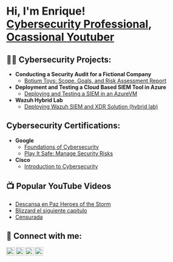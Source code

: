<h1>Hi, I'm Enrique! <br/><a href="https://www.linkedin.com/in/horusstv/">Cybersecurity Professional</a>, <a href="https://www.youtube.com/@horusstv/videos">Ocassional Youtuber</a></h1>

<h2>👨‍💻 Cybersecurity Projects:</h2>

- <b>Conducting a Security Audit for a Fictional Company</b>
  - [Botium Toys: Scope, Goals, and Risk Assessment Report](https://github.com/Horusstv/Botium-Toys-Scope-goals-and-risk-assessment-report)
 - <b>Deployment and Testing a Cloud Based SIEM Tool in Azure</b>
   - [Deploying and Testing a SIEM in an AzureVM](https://github.com/Horusstv/Deploy-and-Test-a-SIEM-in-an-Azure-VM)
 - <b>Wazuh Hybrid Lab</b>
   - [Deploying Wazuh SIEM and XDR Solution (hybrid lab)](https://github.com/Horusstv/Deploy-and-Test-a-SIEM-in-an-Azure-VM)
<h2> Cybersecurity Certifications:</h2>

- <b>Google</b>
  - [Foundations of Cybersecurity](https://www.coursera.org/account/accomplishments/verify/CEOQQ8Q41P2X)
  - [Play It Safe: Manage Security Risks](https://www.coursera.org/account/accomplishments/verify/6EB4LWSW544P)
- <b>Cisco</b>
  - [Introduction to Cybersecurity](https://www.credly.com/badges/c018ef84-e489-478f-849f-05c37f346dda/linked_in_profile)

<h2>📺 Popular YouTube Videos</h2>

- [Descansa en Paz Heroes of the Storm](https://youtu.be/Sby9KRjGZ6s?si=KehFyFoPzgn9TH1k)
- [Blizzard el siguiente capitulo](https://youtu.be/MH-rK0EfF58?si=_9hIETy2pmLYwhd9)
- [Censurada](https://youtu.be/0BTysvrdv3M?si=Cx6BTiImBln5j3Iw)

<h2> 🤳 Connect with me:</h2>

[<img align="left" alt="JoshMadakor | YouTube" width="22px" src="https://cdn.jsdelivr.net/npm/simple-icons@v3/icons/youtube.svg" />][youtube]
[<img align="left" alt="JoshMadakor | Twitter" width="22px" src="https://cdn.jsdelivr.net/npm/simple-icons@v3/icons/twitter.svg" />][twitter]
[<img align="left" alt="JoshMadakor | LinkedIn" width="22px" src="https://cdn.jsdelivr.net/npm/simple-icons@v3/icons/linkedin.svg" />][linkedin]
[<img align="left" alt="JoshMadakor | Instagram" width="22px" src="https://cdn.jsdelivr.net/npm/simple-icons@v3/icons/instagram.svg" />][instagram]

[twitter]: https://x.com/Horusstv
[youtube]: https://www.youtube.com/@horusstv/videos
[instagram]: https://www.instagram.com/horusstv/
[linkedin]: https://www.linkedin.com/in/horusstv/

<!--
**joshmadakor1/joshmadakor1** is a ✨ _special_ ✨ repository because its `README.md` (this file) appears on your GitHub profile.

Here are some ideas to get you started:

- 🔭 I’m currently working on ...
- 🌱 I’m currently learning ...
- 👯 I’m looking to collaborate on ...
- 🤔 I’m looking for help with ...
- 💬 Ask me about ...
- 📫 How to reach me: ...
- 😄 Pronouns: ...
- ⚡ Fun fact: ...
-->
